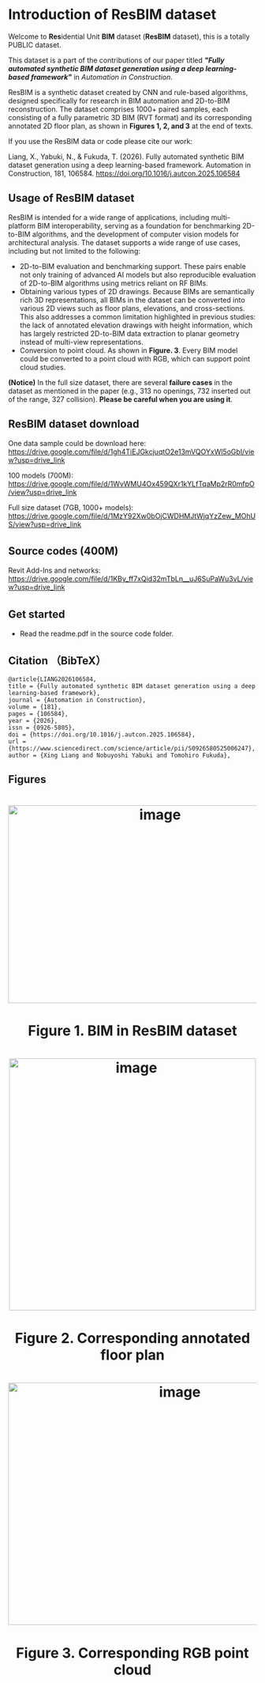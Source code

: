 # Introduction of ResBIM dataset
Welcome to **Res**idential Unit **BIM** dataset (**ResBIM** dataset), this is a totally PUBLIC dataset.

This dataset is a part of the contributions of our paper titled <b><i>"Fully automated synthetic BIM dataset generation using a deep learning-based framework"</i></b> in *Automation in Construction*.

ResBIM is a synthetic dataset created by CNN and rule-based algorithms, designed specifically for research in BIM automation and 2D-to-BIM reconstruction. The dataset comprises 1000+ paired samples, each consisting of a fully parametric 3D BIM (RVT format) and its corresponding annotated 2D floor plan, as shown in **Figures 1, 2, and 3** at the end of texts. 

If you use the ResBIM data or code please cite our work: 

Liang, X., Yabuki, N., & Fukuda, T. (2026). Fully automated synthetic BIM dataset generation using a deep learning-based framework. Automation in Construction, 181, 106584. https://doi.org/10.1016/j.autcon.2025.106584

## Usage of ResBIM dataset
ResBIM is intended for a wide range of applications, including multi-platform BIM interoperability, serving as a foundation for benchmarking 2D-to-BIM algorithms, and the development of computer vision models for architectural analysis. The dataset supports a wide range of use cases, including but not limited to the following:

- 2D-to-BIM evaluation and benchmarking support. These pairs enable not only training of advanced AI models but also reproducible evaluation of 2D-to-BIM algorithms using metrics reliant on RF BIMs. 
- Obtaining various types of 2D drawings. Because BIMs are semantically rich 3D representations, all BIMs in the dataset can be converted into various 2D views such as floor plans, elevations, and cross-sections. This also addresses a common limitation highlighted in previous studies: the lack of annotated elevation drawings with height information, which has largely restricted 2D-to-BIM data extraction to planar geometry instead of multi-view representations.
- Conversion to point cloud. As shown in **Figure. 3**. Every BIM model could be converted to a point cloud with RGB, which can support point cloud studies. 

**(Notice)** In the full size dataset, there are several **failure cases** in the dataset as mentioned in the paper (e.g., 313 no openings, 732 inserted out of the range, 327 collision). **Please be careful when you are using it**. 

## ResBIM dataset download 
One data sample could be download here: https://drive.google.com/file/d/1gh4TiEJGkcjuqtO2e13mVQOYxWl5oGbI/view?usp=drive_link

100 models (700M): https://drive.google.com/file/d/1WvWMU4Ox459QXr1kYLfTqaMp2rR0mfpO/view?usp=drive_link

Full size dataset (7GB, 1000+ models): https://drive.google.com/file/d/1MzY92Xw0bOjCWDHMJtWjqYzZew_MOhUS/view?usp=drive_link

## Source codes (400M)　
Revit Add-Ins and networks: https://drive.google.com/file/d/1KBy_ff7xQid32mTbLn__uJ6SuPaWu3vL/view?usp=drive_link

## Get started　　
- Read the readme.pdf in the source code folder.

## Citation （BibTeX）
```
@article{LIANG2026106584,
title = {Fully automated synthetic BIM dataset generation using a deep learning-based framework},
journal = {Automation in Construction},
volume = {181},
pages = {106584},
year = {2026},
issn = {0926-5805},
doi = {https://doi.org/10.1016/j.autcon.2025.106584},
url = {https://www.sciencedirect.com/science/article/pii/S0926580525006247},
author = {Xing Liang and Nobuyoshi Yabuki and Tomohiro Fukuda},
```
## Figures

<h1 align="center"><img width="600" height="400" alt="image" src="https://github.com/user-attachments/assets/2346ea41-9b7f-45ea-8582-984eef955f8a" /></h1>

<h1 align="center"><b>Figure 1.</b> BIM in ResBIM dataset</h1>


<h1 align="center"><img width="500" height="510" alt="image" src="https://github.com/user-attachments/assets/11e1ece6-3e0d-4b56-80a4-74df1f7e8851" /></h1>

<h1 align="center"><b>Figure 2.</b> Corresponding annotated floor plan</h1>


<h1 align="center"><img width="680" height="490" alt="image" src="https://github.com/user-attachments/assets/29ef6ee5-9ccd-49a6-bce6-c216357bdf06" /></h1>

<h1 align="center"><b>Figure 3.</b> Corresponding RGB point cloud</h1>
